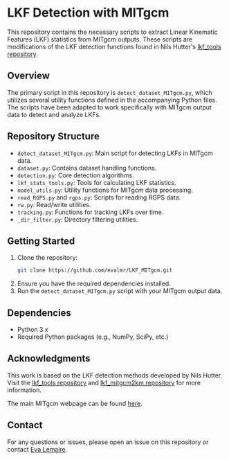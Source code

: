 # LKF Detection with MITgcm

This repository contains the necessary scripts to extract Linear Kinematic Features (LKF) statistics from MITgcm outputs. These scripts are modifications of the LKF detection functions found in Nils Hutter's [lkf_tools repository](https://github.com/nhutter/lkf_tools).

## Overview

The primary script in this repository is `detect_dataset_MITgcm.py`, which utilizes several utility functions defined in the accompanying Python files. The scripts have been adapted to work specifically with MITgcm output data to detect and analyze LKFs.

## Repository Structure

- `detect_dataset_MITgcm.py`: Main script for detecting LKFs in MITgcm data.
- `dataset.py`: Contains dataset handling functions.
- `detection.py`: Core detection algorithms.
- `lkf_stats_tools.py`: Tools for calculating LKF statistics.
- `model_utils.py`: Utility functions for MITgcm data processing.
- `read_RGPS.py` and `rgps.py`: Scripts for reading RGPS data.
- `rw.py`: Read/write utilities.
- `tracking.py`: Functions for tracking LKFs over time.
- `_dir_filter.py`: Directory filtering utilities.

## Getting Started

1. Clone the repository:
    ```bash
    git clone https://github.com/evalmr/LKF_MITgcm.git
    ```
2. Ensure you have the required dependencies installed.
3. Run the `detect_dataset_MITgcm.py` script with your MITgcm output data.

## Dependencies

- Python 3.x
- Required Python packages (e.g., NumPy, SciPy, etc.)

## Acknowledgments

This work is based on the LKF detection methods developed by Nils Hutter. Visit the [lkf_tools repository](https://github.com/nhutter/lkf_tools) and  [lkf_mitgcm2km repository](https://github.com/nhutter/lkf_mitgcm2km/tree/main) for more information.

The main MITgcm webpage can be found [here](https://mitgcm.readthedocs.io/en/latest/).
## Contact

For any questions or issues, please open an issue on this repository or contact [Eva Lemaire](eva.lemaire11@gmail.com).

